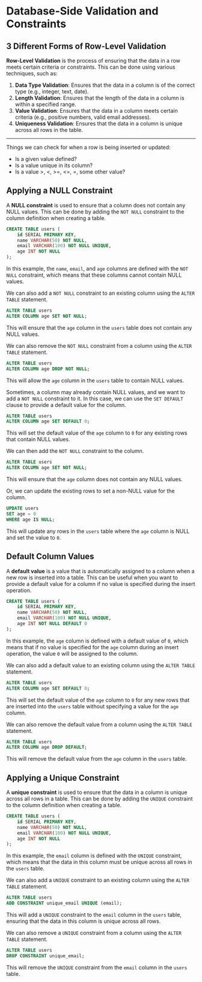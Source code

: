 # Database-Side Validation and Constraints

## 3 Different Forms of Row-Level Validation

**Row-Level Validation** is the process of ensuring that the data in a row meets certain criteria or constraints. This can be done using various techniques, such as:

1. **Data Type Validation**: Ensures that the data in a column is of the correct type (e.g., integer, text, date).
2. **Length Validation**: Ensures that the length of the data in a column is within a specified range.
3. **Value Validation**: Ensures that the data in a column meets certain criteria (e.g., positive numbers, valid email addresses).
4. **Uniqueness Validation**: Ensures that the data in a column is unique across all rows in the table.

<hr/>

Things we can check for when a row is being inserted or updated:

- Is a given value defined?
- Is a value unique in its column?
- Is a value >, <, >=, <=, =, some other value?

## Applying a NULL Constraint

A **NULL constraint** is used to ensure that a column does not contain any NULL values. This can be done by adding the `NOT NULL` constraint to the column definition when creating a table.

```sql
CREATE TABLE users (
    id SERIAL PRIMARY KEY,
    name VARCHAR(50) NOT NULL,
    email VARCHAR(100) NOT NULL UNIQUE,
    age INT NOT NULL
);
```

In this example, the `name`, `email`, and `age` columns are defined with the `NOT NULL` constraint, which means that these columns cannot contain NULL values.

We can also add a `NOT NULL` constraint to an existing column using the `ALTER TABLE` statement.

```sql
ALTER TABLE users
ALTER COLUMN age SET NOT NULL;
```

This will ensure that the `age` column in the `users` table does not contain any NULL values.

We can also remove the `NOT NULL` constraint from a column using the `ALTER TABLE` statement.

```sql
ALTER TABLE users
ALTER COLUMN age DROP NOT NULL;
```

This will allow the `age` column in the `users` table to contain NULL values.

Sometimes, a column may already contain NULL values, and we want to add a `NOT NULL` constraint to it. In this case, we can use the `SET DEFAULT` clause to provide a default value for the column.

```sql
ALTER TABLE users
ALTER COLUMN age SET DEFAULT 0;
```

This will set the default value of the `age` column to `0` for any existing rows that contain NULL values.

We can then add the `NOT NULL` constraint to the column.

```sql
ALTER TABLE users
ALTER COLUMN age SET NOT NULL;
```

This will ensure that the `age` column does not contain any NULL values.

Or, we can update the existing rows to set a non-NULL value for the column.

```sql
UPDATE users
SET age = 0
WHERE age IS NULL;
```

This will update any rows in the `users` table where the `age` column is NULL and set the value to `0`.

## Default Column Values

A **default value** is a value that is automatically assigned to a column when a new row is inserted into a table. This can be useful when you want to provide a default value for a column if no value is specified during the insert operation.

```sql
CREATE TABLE users (
    id SERIAL PRIMARY KEY,
    name VARCHAR(50) NOT NULL,
    email VARCHAR(100) NOT NULL UNIQUE,
    age INT NOT NULL DEFAULT 0
);
```

In this example, the `age` column is defined with a default value of `0`, which means that if no value is specified for the `age` column during an insert operation, the value `0` will be assigned to the column.

We can also add a default value to an existing column using the `ALTER TABLE` statement.

```sql
ALTER TABLE users
ALTER COLUMN age SET DEFAULT 0;
```

This will set the default value of the `age` column to `0` for any new rows that are inserted into the `users` table without specifying a value for the `age` column.

We can also remove the default value from a column using the `ALTER TABLE` statement.

```sql
ALTER TABLE users
ALTER COLUMN age DROP DEFAULT;
```

This will remove the default value from the `age` column in the `users` table.

## Applying a Unique Constraint

A **unique constraint** is used to ensure that the data in a column is unique across all rows in a table. This can be done by adding the `UNIQUE` constraint to the column definition when creating a table.

```sql
CREATE TABLE users (
    id SERIAL PRIMARY KEY,
    name VARCHAR(50) NOT NULL,
    email VARCHAR(100) NOT NULL UNIQUE,
    age INT NOT NULL
);
```

In this example, the `email` column is defined with the `UNIQUE` constraint, which means that the data in this column must be unique across all rows in the `users` table.

We can also add a `UNIQUE` constraint to an existing column using the `ALTER TABLE` statement.

```sql
ALTER TABLE users
ADD CONSTRAINT unique_email UNIQUE (email);
```

This will add a `UNIQUE` constraint to the `email` column in the `users` table, ensuring that the data in this column is unique across all rows.

We can also remove a `UNIQUE` constraint from a column using the `ALTER TABLE` statement.

```sql
ALTER TABLE users
DROP CONSTRAINT unique_email;
```

This will remove the `UNIQUE` constraint from the `email` column in the `users` table.
